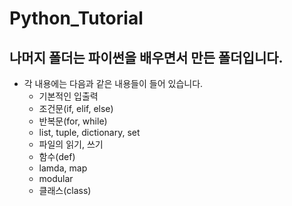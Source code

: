 # Python_Tutorial
## 나머지 폴더는 파이썬을 배우면서 만든 폴더입니다.
+ 각 내용에는 다음과 같은 내용들이 들어 있습니다.
  + 기본적인 입출력
  + 조건문(if, elif, else)
  + 반복문(for, while)
  + list, tuple, dictionary, set
  + 파일의 읽기, 쓰기
  + 함수(def)
  + lamda, map
  + modular
  + 클래스(class)

